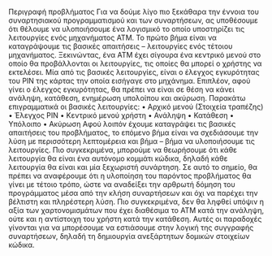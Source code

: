 Περιγραφή προβλήματος
Για να δούμε λίγο πιο ξεκάθαρα την έννοια του συναρτησιακού προγραμματισμού και των συναρτήσεων,
ας υποθέσουμε ότι θέλουμε να υλοποιήσουμε ένα λογισμικό το οποίο υποστηρίζει τις λειτουργίες ενός
μηχανήματος ΑΤΜ. Το πρώτο βήμα είναι να καταγράψουμε τις βασικές απαιτήσεις – λειτουργίες ενός
τέτοιου μηχανήματος. Ξεκινώντας, ένα ΑΤΜ έχει σίγουρα ένα κεντρικό μενού στο οποίο θα
προβάλλονται οι λειτουργίες, τις οποίες θα μπορεί ο χρήστης να εκτελέσει. Μία από τις βασικές
λειτουργίες, είναι ο έλεγχος εγκυρότητας του ΡΙΝ της κάρτας την οποία εισήγαγε στο μηχάνημα.
Επιπλέον, αφού γίνει ο έλεγχος εγκυρότητας, θα πρέπει να είναι σε θέση να κάνει ανάληψη, κατάθεση,
ενημέρωση υπολοίπου και ακύρωση. Παρακάτω επιγραμματικά οι βασικές λειτουργίες:
• Αρχικό μενού (Στοιχεία τραπέζης)
• Έλεγχος PIN
• Κεντρικό μενού χρήστη
• Ανάληψη
• Κατάθεση
• Υπόλοιπο
• Ακύρωση
Αφού λοιπόν έχουμε καταγράψει τις βασικές απαιτήσεις του προβλήματος, το επόμενο βήμα είναι να
σχεδιάσουμε την λύση με περισσότερη λεπτομέρεια και βήμα – βήμα να υλοποιήσουμε τις λειτουργίες.
Πιο συγκεκριμένα, μπορούμε να θεωρήσουμε ότι κάθε λειτουργία θα είναι ένα αυτόνομο κομμάτι
κώδικα, δηλαδή κάθε λειτουργία θα είναι και μία ξεχωριστή συνάρτηση.
Σε αυτό το σημείο, θα πρέπει να αναφέρουμε ότι η υλοποίηση του παρόντος προβλήματος θα γίνει με
τέτοιο τρόπο, ώστε να αναδείξει την αρθρωτή δόμηση του προγράμματος μέσα από την κλήση
συναρτήσεων και όχι να παρέχει την βέλτιστη και πληρέστερη λύση. Πιο συγκεκριμένα, δεν θα ληφθεί
υπόψιν η αξία των χαρτονομισμάτων που έχει διαθέσιμα το ΑΤΜ κατά την ανάληψη, ούτε και η
αντίστοιχη του χρήστη κατά την κατάθεση. Αυτές οι παραδοχές γίνονται για να μπορέσουμε να
εστιάσουμε στην λογική της συγγραφής συναρτήσεων, δηλαδή τη δημιουργία ανεξάρτητων δομικών
στοιχείων κώδικα.

